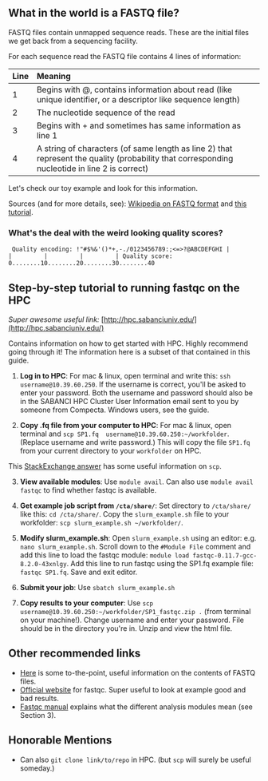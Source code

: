 ## What in the world is a FASTQ file?

FASTQ files contain unmapped sequence reads. These are the initial files we get back from a sequencing facility. 

For each sequence read the FASTQ file contains 4 lines of information:

| Line | Meaning | 
:----------|:-------------|
| 1 | Begins with @, contains information about read (like unique identifier, or a descriptor like sequence length) |
| 2 | The nucleotide sequence of the read |
| 3 | Begins with + and sometimes has same information as line 1 |
| 4 | A string of characters (of same length as line 2) that represent the quality (probability that corresponding nucleotide in line 2 is correct) | 

Let's check our toy example and look for this information.

Sources (and for more details, see): [Wikipedia on FASTQ format](https://www.wikiwand.com/en/FASTQ_format) and [this tutorial](https://hbctraining.github.io/Intro-to-rnaseq-hpc-O2/lessons/02_assessing_quality.html). 

### What's the deal with the weird looking quality scores?

` Quality encoding: !"#$%&'()*+,-./0123456789:;<=>?@ABCDEFGHI
                   |         |         |         |         |
    Quality score: 0........10........20........30........40`




## Step-by-step tutorial to running fastqc on the HPC

*Super awesome useful link:* [http://hpc.sabanciuniv.edu/](http://hpc.sabanciuniv.edu/) 

Contains information on how to get started with HPC. Highly recommend going through it! The information here is a subset of that contained in this guide.

1. **Log in to HPC**: 
For mac & linux, open terminal and write this: `ssh username@10.39.60.250`. If the username is correct, you'll be asked to enter your password. Both the username and password should also be in the SABANCI HPC Cluster User Information email sent to you by someone from Compecta. Windows users, see the guide.

2. **Copy .fq file from your computer to HPC**:
For mac & linux, open terminal and `scp SP1.fq  username@10.39.60.250:~/workfolder`. (Replace username and write password.) This will copy the file `SP1.fq` from your current directory to your `workfolder` on HPC. 

This [StackExchange answer](https://unix.stackexchange.com/a/188289) has some useful information on `scp`. 

3. **View available modules**: 
Use `module avail`. Can also use `module avail fastqc` to find whether fastqc is available. 

4. **Get example job script from `/cta/share/`**: 
Set directory to `/cta/share/` like this: `cd /cta/share/`. Copy the `slurm_example.sh` file to your workfolder: `scp slurm_example.sh ~/workfolder/`. 

5. **Modify slurm_example.sh**: Open `slurm_example.sh` using an editor: e.g. `nano slurm_example.sh`. Scroll down to the `#Module File` comment and add this line to load the fastqc module: `module load fastqc-0.11.7-gcc-8.2.0-43xnlgy`. Add this line to run fastqc using the SP1.fq example file: `fastqc SP1.fq`. Save and exit editor.

6. **Submit your job**: Use `sbatch slurm_example.sh`

7. **Copy results to your computer**: Use `scp username@10.39.60.250:~/workfolder/SP1_fastqc.zip .` (from terminal on your machine!). Change username and enter your password. File should be in the directory you're in. Unzip and view the html file. 


## Other recommended links

* [Here](https://hbctraining.github.io/Intro-to-rnaseq-hpc-O2/lessons/02_assessing_quality.html) is some to-the-point, useful information on the contents of FASTQ files.
* [Official website](https://www.bioinformatics.babraham.ac.uk/projects/fastqc/) for fastqc. Super useful to look at example good and bad results.
* [Fastqc manual](https://dnacore.missouri.edu/PDF/FastQC_Manual.pdf) explains what the different analysis modules mean (see Section 3).

## Honorable Mentions
* Can also `git clone link/to/repo` in HPC. (but `scp` will surely be useful someday.)










